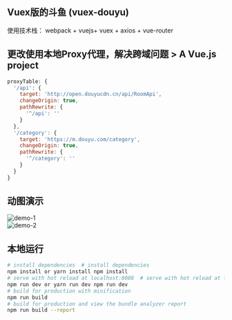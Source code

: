 ## Vuex版的斗鱼 (vuex-douyu)

使用技术栈： webpack + vuejs+ vuex + axios + vue-router	

## 更改使用本地Proxy代理，解决跨域问题	> A Vue.js project

```js	
proxyTable: {	
  '/api': {	
    target: 'http://open.douyucdn.cn/api/RoomApi',	
    changeOrigin: true,	
    pathRewrite: {	
      '^/api': ''	
    }	
  },	
  '/category': {	
    target: 'https://m.douyu.com/category',	
    changeOrigin: true,	
    pathRewrite: {	
      '^/category': ''	
    }	
  }	
}	
```	

## 动图演示	
![demo-1](https://github.com/axhello/vuex-douyu/blob/master/screenshot/demo-1.gif)	
![demo-2](https://github.com/axhello/vuex-douyu/blob/master/screenshot/demo-2.gif)	

## 本地运行	

 ``` bash
# install dependencies	# install dependencies
npm install or yarn install	npm install
 # serve with hot reload at localhost:8080	# serve with hot reload at localhost:8080
npm run dev or yarn run dev	npm run dev
 # build for production with minification
npm run build
 # build for production and view the bundle analyzer report
npm run build --report
```